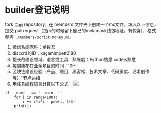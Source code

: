 # builder登记说明

fork 当前 repository，在 members 文件夹下创建一个md文件，填入以下信息，提交 pull request（提pr的时候留下自己的metamask钱包地址，有惊喜），格式参考 `./members/script-money.md`。

1. 微信名或昵称：单数君
2. discord的ID：kagamimoe#2180
3. 擅长的建设领域、语言或工具、熟练度：Python熟悉 nodejs熟悉
4. 每周能花在业余项目的时间：10H
5. 区块链建设经验（产品、项目、黑客松、技术文章、代码贡献、艺术创作等）：节点运维 
6. 用任意编程语言计算以下公式：
![](https://latex.codecogs.com/svg.image?\sum_{n=1}^{100}\left&space;(n^{3}-\sqrt[3]{n}&space;\right&space;))


```
if __name__ == '__main__':
    for i in range(100):
        i += i*i*i - pow(i, 1/3)
    print(i)
```
